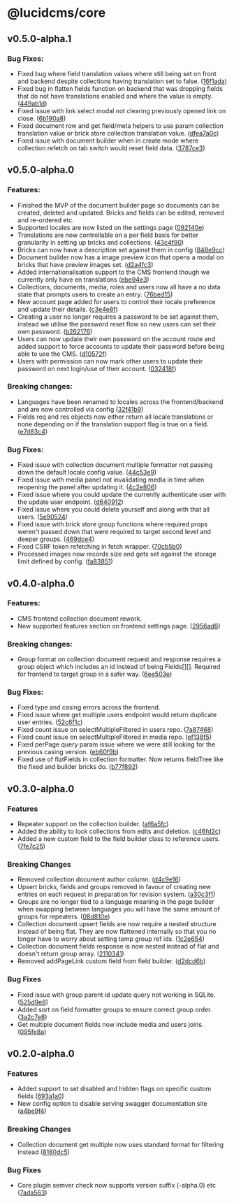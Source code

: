 # @lucidcms/core

## v0.5.0-alpha.1

### Bug Fixes:

- Fixed bug where field translation values where still being set on front and backend despite collections having translation set to false. ([16f1ada](https://github.com/ProtoDigitalUK/lucid/commit/16f1ada06799eb0c8e906bb1983af01c8f650c61))
- Fixed bug in flatten fields function on backend that was dropping fields that do not have translations enabled and where the value is empty. ([449ab1d](https://github.com/ProtoDigitalUK/lucid/commit/449ab1d7915b43447c6e2821ef2063f56de5f56e))
- Fixed issue with link select modal not clearing previously opened link on close. ([6b190a8](https://github.com/ProtoDigitalUK/lucid/commit/6b190a882dd315c31426745aa558772408247ef0))
- Fixed document row and get field/meta helpers to use param collection translation value or brick store collection translation value. ([dfea7a0c](https://github.com/ProtoDigitalUK/lucid/commit/dfea7a0c960b7159640768a9a5152308b1978af9))
- Fixed issue with document builder when in create mode where collection refetch on tab switch would reset field data. ([3787ce3](https://github.com/ProtoDigitalUK/lucid/commit/3787ce324a39b89fcd2be485978b0acfbe0d2140))

## v0.5.0-alpha.0

### Features:

- Finished the MVP of the document builder page so documents can be created, deleted and updated. Bricks and fields can be edited, removed and re-ordered etc.
- Supported locales are now listed on the settings page ([092140e](https://github.com/ProtoDigitalUK/lucid/commit/092140ec929200e35dae9bc6b13af615dd135c7b))
- Translations are now controllable on a per field basis for better granularity in setting up bricks and collections. ([43c4f90](https://github.com/ProtoDigitalUK/lucid/commit/43c4f90b8f32e69bcf43a40e70e9f520ce493aa8))
- Bricks can now have a description set against them in config ([848e9cc](https://github.com/ProtoDigitalUK/lucid/commit/848e9cc0fa8ebe711b9f7712c6b6f39526b2a342))
- Document builder now has a image preview icon that opens a modal on bricks that have preview images set. ([d2a4fc3](https://github.com/ProtoDigitalUK/lucid/commit/d2a4fc357425eb2369d91d88db8c7ce3986899c1))
- Added internationalisation support to the CMS frontend though we currently only have en translations ([ebe94e3](https://github.com/ProtoDigitalUK/lucid/commit/ebe94e3a6f577d3b1a5b12991316eb72eb8897da))
- Collections, documents, media, roles and users now all have a no data state that prompts users to create an entry. ([76bed15](https://github.com/ProtoDigitalUK/lucid/commit/76bed15881017cb9fb968021f809233a74fce06d))
- New account page added for users to control their locale preference and update their details. ([c3e4e8f](https://github.com/ProtoDigitalUK/lucid/commit/c3e4e8ff008c05d30703d03aed4c51387abcecc8))
- Creating a user no longer requires a password to be set against them, instead we utilise the password reset flow so new users can set their own password. ([b262176](https://github.com/ProtoDigitalUK/lucid/commit/b262176fb130da2a01c0ca569f1155fdc88a45b1))
- Users can now update their own password on the account route and added support to force accounts to update their password before being able to use the CMS. ([d10572f](https://github.com/ProtoDigitalUK/lucid/commit/d10572f12ae8c4e36e6c49344600df62999c9cd2))
- Users with permission can now mark other users to update their password on next login/use of their account. ([032418f](https://github.com/ProtoDigitalUK/lucid/commit/032418fb03f9631bb4b27827e3583212c1e69896))

### Breaking changes:

- Languages have been renamed to locales across the frontend/backend and are now controlled via config ([32f41b9](https://github.com/ProtoDigitalUK/lucid/commit/32f41b955c0e0536f60464f99c84796aa9af9ecb))
- Fields req and res objects now either return all locale translations or none depending on if the translation support flag is true on a field. ([e7d83c4](https://github.com/ProtoDigitalUK/lucid/commit/e7d83c48609132da8d70e5fedf6de3c8dc1fdfe2))

### Bug Fixes:

- Fixed issue with collection document multiple formatter not passing down the default locale config value. ([44c53e9](https://github.com/ProtoDigitalUK/lucid/commit/44c53e97ca69e4a567ee2167d86c0bca2b467997))
- Fixed issue with media panel not invalidating media in time when reopening the panel after updating it. ([4c2e806](https://github.com/ProtoDigitalUK/lucid/commit/4c2e80689fc9e03c2b77fa72c578aca0674b2432))
- Fixed issue where you could update the currently authenticate user with the update user endpoint. ([d640912](https://github.com/ProtoDigitalUK/lucid/commit/d640912ad18fb00dd9443f693be815fbf45e4e5a))
- Fixed issue where you could delete yourself and along with that all users. ([5e90524](https://github.com/ProtoDigitalUK/lucid/commit/5e9052440fea53eaee5423a8891cab161cdc14ba))
- Fixed issue with brick store group functions where required props weren't passed down that were required to target second level and deeper groups. ([469dce4](https://github.com/ProtoDigitalUK/lucid/commit/469dce4663f73a626739c51c594849bf8fc8a7ae))
- Fixed CSRF token refetching in fetch wrapper. ([70cb5b0](https://github.com/ProtoDigitalUK/lucid/commit/70cb5b0d9b23572c44857f867f9e67f52aff4289))
- Processed images now records size and gets set against the storage limit defined by config. ([fa83851](https://github.com/ProtoDigitalUK/lucid/commit/fa83851de37590473fdf89888774d091f8ca3751))

## v0.4.0-alpha.0

### Features:

- CMS frontend collection document rework.
- New supported features section on frontend settings page. ([2956ad6](https://github.com/ProtoDigitalUK/lucid/commit/2956ad6a6d3ad3adf5f2538cbf5855dc67b0e95f))

### Breaking changes:

- Group format on collection document request and response requires a group object which includes an id instead of being Fields[][]. Required for frontend to target group in a safer way. ([6ee503e](https://github.com/ProtoDigitalUK/lucid/commit/6ee503ed4642adaaabf33a35cd5fbafd72952059))

### Bug Fixes:

- Fixed type and casing errors across the frontend.
- Fixed issue where get multiple users endpoint would return duplicate user entries. ([52c6f1c](https://github.com/ProtoDigitalUK/lucid/commit/52c6f1c91851ee0a1e171a6784d34c43954330f8))
- Fixed count issue on selectMultipleFiltered in users repo. ([7a87468](https://github.com/ProtoDigitalUK/lucid/commit/7a874688e17fce5e8dda2fba5d8416afbf816a9a))
- Fixed count issue on selectMultipleFiltered in media repo. ([ef138f5](https://github.com/ProtoDigitalUK/lucid/commits/master/?before=ef4d6cf01ee0e8bcb92ddabc8138a38658273f04+35))
- Fixed perPage query param issue where we were still looking for the previous casing version. ([eb60f9b](https://github.com/ProtoDigitalUK/lucid/commit/eb60f9b7cc07d841459cd2b1f90ad1ac1f0c696a))
- Fixed use of flatFields in collection formatter. Now returns fieldTree like the fixed and builder bricks do. ([b77f892](https://github.com/ProtoDigitalUK/lucid/commit/b77f892df556735216f0425367ec979d20f2cbed))

## v0.3.0-alpha.0

### Features

- Repeater support on the collection builder. ([af6a5fc](https://github.com/ProtoDigitalUK/lucid/commit/af6a5fc5c73f5d37f9a2d3116319cef23e6f0424))
- Added the ability to lock collections from edits and deletion. ([c46fd2c](https://github.com/ProtoDigitalUK/lucid/commit/c46fd2c6424bdf2234a425f6e528eb35ebba0157))
- Added a new custom field to the field builder class to reference users. ([7fe7c25](https://github.com/ProtoDigitalUK/lucid/commit/7fe7c25ff269a848f2342ed135944b0b06e2d75d))

### Breaking Changes

- Removed collection document author column. ([d4c9e16](https://github.com/ProtoDigitalUK/lucid/commit/d4c9e164f8dd822436bafab45434765b0ed47e5a))
- Upsert bricks, fields and groups removed in favour of creating new entries on each request in preparation for revision system. ([a30c3f1](https://github.com/ProtoDigitalUK/lucid/commit/a30c3f1bffaa5759bf62d4233bffa79db43532ad))
- Groups are no longer tied to a language meaning in the page builder when swapping between languages you will have the same amount of groups for repeaters. ([08d810e](https://github.com/ProtoDigitalUK/lucid/commit/08d810ef3b7692b0cf704babd94466849deab2eb))
- Collection document upsert fields are now require a nested structure instead of being flat. They are now flattened internally so that you no longer have to worry about setting temp group ref ids. ([1c2e654](https://github.com/ProtoDigitalUK/lucid/commit/1c2e6542978f703f9a8780dc050ee3a26d8c5fa5))
- Collection document fields response is now nested instead of flat and doesn't return group array. ([2110341](https://github.com/ProtoDigitalUK/lucid/commit/2110341f5401c1cb6c398d0d990be0f2b9eef482))
- Removed addPageLink custom field from field builder. ([d2dcd6b](https://github.com/ProtoDigitalUK/lucid/commit/d2dcd6b7af9634686b35d9bf09247a6f9873045e))

### Bug Fixes

- Fixed issue with group parent id update query not working in SQLite. ([525d9e8](https://github.com/ProtoDigitalUK/lucid/commit/525d9e860fcf02d92864b94762d8e54e51de99a1))
- Added sort on field formatter groups to ensure correct group order. ([3a2c7e8](https://github.com/ProtoDigitalUK/lucid/commit/3a2c7e825433736fc2c61682a282aece21969a69))
- Get multiple document fields now include media and users joins. ([095fe8a](https://github.com/ProtoDigitalUK/lucid/commit/095fe8adb070b9494ec98fd3de4850583475c2ea))

## v0.2.0-alpha.0

### Features

- Added support to set disabled and hidden flags on specific custom fields ([693a1a0](https://github.com/ProtoDigitalUK/lucid/commit/693a1a0147b1dab4e6f1d17a1e2b25621ea8a2fe))
- New config option to disable serving swagger documentation site ([a4be9f4](https://github.com/ProtoDigitalUK/lucid/commit/a4be9f43276c9d7aed945e6f37304ec873b6de8b))

### Breaking Changes

- Collection document get multiple now uses standard format for filtering instead ([8180dc5](https://github.com/ProtoDigitalUK/lucid/commit/8180dc5fa2979447b9efd2a054fdaf95f47c4c52))

### Bug Fixes

- Core plugin semver check now supports version suffix (-alpha.0) etc ([7ada563](https://github.com/ProtoDigitalUK/lucid/commit/7ada5632ef80620533b9ded4558d56348a39ffe1))
